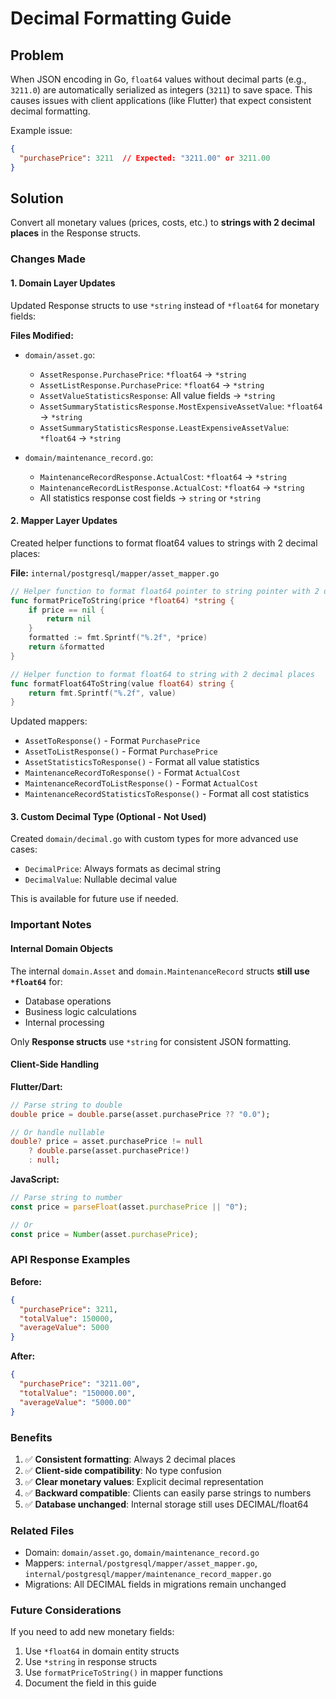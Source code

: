 # Decimal Formatting Guide

## Problem
When JSON encoding in Go, `float64` values without decimal parts (e.g., `3211.0`) are automatically serialized as integers (`3211`) to save space. This causes issues with client applications (like Flutter) that expect consistent decimal formatting.

Example issue:
```json
{
  "purchasePrice": 3211  // Expected: "3211.00" or 3211.00
}
```

## Solution
Convert all monetary values (prices, costs, etc.) to **strings with 2 decimal places** in the Response structs.

### Changes Made

#### 1. Domain Layer Updates
Updated Response structs to use `*string` instead of `*float64` for monetary fields:

**Files Modified:**
- `domain/asset.go`:
  - `AssetResponse.PurchasePrice`: `*float64` → `*string`
  - `AssetListResponse.PurchasePrice`: `*float64` → `*string`
  - `AssetValueStatisticsResponse`: All value fields → `*string`
  - `AssetSummaryStatisticsResponse.MostExpensiveAssetValue`: `*float64` → `*string`
  - `AssetSummaryStatisticsResponse.LeastExpensiveAssetValue`: `*float64` → `*string`

- `domain/maintenance_record.go`:
  - `MaintenanceRecordResponse.ActualCost`: `*float64` → `*string`
  - `MaintenanceRecordListResponse.ActualCost`: `*float64` → `*string`
  - All statistics response cost fields → `string` or `*string`

#### 2. Mapper Layer Updates
Created helper functions to format float64 values to strings with 2 decimal places:

**File:** `internal/postgresql/mapper/asset_mapper.go`
```go
// Helper function to format float64 pointer to string pointer with 2 decimal places
func formatPriceToString(price *float64) *string {
	if price == nil {
		return nil
	}
	formatted := fmt.Sprintf("%.2f", *price)
	return &formatted
}

// Helper function to format float64 to string with 2 decimal places
func formatFloat64ToString(value float64) string {
	return fmt.Sprintf("%.2f", value)
}
```

Updated mappers:
- `AssetToResponse()` - Format `PurchasePrice`
- `AssetToListResponse()` - Format `PurchasePrice`
- `AssetStatisticsToResponse()` - Format all value statistics
- `MaintenanceRecordToResponse()` - Format `ActualCost`
- `MaintenanceRecordToListResponse()` - Format `ActualCost`
- `MaintenanceRecordStatisticsToResponse()` - Format all cost statistics

#### 3. Custom Decimal Type (Optional - Not Used)
Created `domain/decimal.go` with custom types for more advanced use cases:
- `DecimalPrice`: Always formats as decimal string
- `DecimalValue`: Nullable decimal value

This is available for future use if needed.

### Important Notes

#### Internal Domain Objects
The internal `domain.Asset` and `domain.MaintenanceRecord` structs **still use `*float64`** for:
- Database operations
- Business logic calculations
- Internal processing

Only **Response structs** use `*string` for consistent JSON formatting.

#### Client-Side Handling

**Flutter/Dart:**
```dart
// Parse string to double
double price = double.parse(asset.purchasePrice ?? "0.0");

// Or handle nullable
double? price = asset.purchasePrice != null
    ? double.parse(asset.purchasePrice!)
    : null;
```

**JavaScript:**
```javascript
// Parse string to number
const price = parseFloat(asset.purchasePrice || "0");

// Or
const price = Number(asset.purchasePrice);
```

### API Response Examples

**Before:**
```json
{
  "purchasePrice": 3211,
  "totalValue": 150000,
  "averageValue": 5000
}
```

**After:**
```json
{
  "purchasePrice": "3211.00",
  "totalValue": "150000.00",
  "averageValue": "5000.00"
}
```

### Benefits

1. ✅ **Consistent formatting**: Always 2 decimal places
2. ✅ **Client-side compatibility**: No type confusion
3. ✅ **Clear monetary values**: Explicit decimal representation
4. ✅ **Backward compatible**: Clients can easily parse strings to numbers
5. ✅ **Database unchanged**: Internal storage still uses DECIMAL/float64

### Related Files

- Domain: `domain/asset.go`, `domain/maintenance_record.go`
- Mappers: `internal/postgresql/mapper/asset_mapper.go`, `internal/postgresql/mapper/maintenance_record_mapper.go`
- Migrations: All DECIMAL fields in migrations remain unchanged

### Future Considerations

If you need to add new monetary fields:
1. Use `*float64` in domain entity structs
2. Use `*string` in response structs
3. Use `formatPriceToString()` in mapper functions
4. Document the field in this guide
